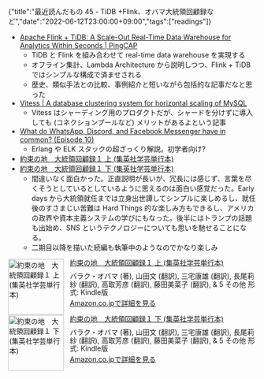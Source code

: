 {"title":"最近読んだもの 45 - TiDB +Flink、オバマ大統領回顧録など","date":"2022-06-12T23:00:00+09:00","tags":["readings"]}

- [Apache Flink \+ TiDB: A Scale\-Out Real\-Time Data Warehouse for Analytics Within Seconds \| PingCAP](https://en.pingcap.com/blog/apache-flink-tidb-a-scale-out-real-time-data-warehouse-for-analytics-within-seconds/)
    - TiDB と Flink を組み合わせて real-time data warehouse を実現する
    - オフライン集計、Lambda Architecture から説明しつつ、Flink + TiDB ではシンプルな構成で済ませされる
    - 歴史、類似手法との比較、事例紹介と短いながら包括的な記事だなと思った
- [Vitess \| A database clustering system for horizontal scaling of MySQL](https://vitess.io/blog/2019-06-17-unsharded-vitess-benefits/)
    - Vitess はシャーディング用のプロダクトだが、シャードを分けずに導入しても (コネクションプールなど) メリットがあるよという記事
- [What do WhatsApp, Discord, and Facebook Messenger have in common? \(Episode 10\)](https://blog.bytebytego.com/p/what-do-whatsapp-discord-and-facebook?s=r)
    - Erlang や ELK スタックの超ざっくり解説。初学者向け?
- <a href="http://www.amazon.co.jp/exec/obidos/ASIN/B08TWP31KP/pleasesleep-22/ref=nosim/" name="amazletlink" target="_blank">約束の地　大統領回顧録１ 上 (集英社学芸単行本)</a>
- <a href="http://www.amazon.co.jp/exec/obidos/ASIN/B08TWP7Q2D/pleasesleep-22/ref=nosim/" name="amazletlink" target="_blank">約束の地　大統領回顧録１ 下 (集英社学芸単行本)</a>
    - 間違いなく面白かった。正直説明が長いが、冗長には感じず、言葉を尽くそうとしているとしているように思えるのは面白い感覚だった。Early days から大統領就任までは立身出世譚してシンプルに楽しめるし、就任後のすさまじい苦難は Hard Things 的な楽しみ方もできるし、アメリカの政界や資本主義システムの学びにもなった。後半にはトランプの話題も出始め、SNS というテクノロジーについても思いを馳せることになる。
    - 二期目以降を描いた続編も執筆中のようなのでかなり楽しみ

<div class="amazlet-box" style="margin-bottom:0px;"><div class="amazlet-image" style="float:left;margin:0px 12px 1px 0px;"><a href="http://www.amazon.co.jp/exec/obidos/ASIN/B08TWP31KP/pleasesleep-22/ref=nosim/" name="amazletlink" target="_blank"><img src="https://m.media-amazon.com/images/I/419-eGpc9YL.jpg" alt="約束の地　大統領回顧録１ 上 (集英社学芸単行本)" style="border: none; width: 113px;" /></a></div><div class="amazlet-info" style="line-height:120%; margin-bottom: 10px"><div class="amazlet-name" style="margin-bottom:10px;line-height:120%"><a href="http://www.amazon.co.jp/exec/obidos/ASIN/B08TWP31KP/pleasesleep-22/ref=nosim/" name="amazletlink" target="_blank">約束の地　大統領回顧録１ 上 (集英社学芸単行本)</a></div><div class="amazlet-detail">バラク・オバマ  (著), 山田文 (翻訳), 三宅康雄 (翻訳), 長尾莉紗 (翻訳), 高取芳彦 (翻訳), 藤田美菜子 (翻訳), & 5 その他  形式: Kindle版<br/></div><div class="amazlet-sub-info" style="float: left;"><div class="amazlet-link" style="margin-top: 5px"><a href="http://www.amazon.co.jp/exec/obidos/ASIN/B08TWP31KP/pleasesleep-22/ref=nosim/" name="amazletlink" target="_blank">Amazon.co.jpで詳細を見る</a></div></div></div><div class="amazlet-footer" style="clear: left"></div></div>

<div class="amazlet-box" style="margin-bottom:0px;"><div class="amazlet-image" style="float:left;margin:0px 12px 1px 0px;"><a href="http://www.amazon.co.jp/exec/obidos/ASIN/B08TWP7Q2D/pleasesleep-22/ref=nosim/" name="amazletlink" target="_blank"><img src="https://m.media-amazon.com/images/I/41DGXp8B7qL.jpg" alt="約束の地　大統領回顧録１ 下 (集英社学芸単行本)" style="border: none; width: 113px;" /></a></div><div class="amazlet-info" style="line-height:120%; margin-bottom: 10px"><div class="amazlet-name" style="margin-bottom:10px;line-height:120%"><a href="http://www.amazon.co.jp/exec/obidos/ASIN/B08TWP7Q2D/pleasesleep-22/ref=nosim/" name="amazletlink" target="_blank">約束の地　大統領回顧録１ 下 (集英社学芸単行本)</a></div><div class="amazlet-detail">バラク・オバマ  (著), 山田文 (翻訳), 三宅康雄 (翻訳), 長尾莉紗 (翻訳), 高取芳彦 (翻訳), 藤田美菜子 (翻訳), & 5 その他  形式: Kindle版<br/></div><div class="amazlet-sub-info" style="float: left;"><div class="amazlet-link" style="margin-top: 5px"><a href="http://www.amazon.co.jp/exec/obidos/ASIN/B08TWP7Q2D/pleasesleep-22/ref=nosim/" name="amazletlink" target="_blank">Amazon.co.jpで詳細を見る</a></div></div></div><div class="amazlet-footer" style="clear: left"></div></div>
